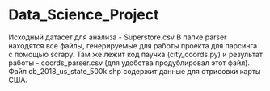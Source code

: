 # Data_Science_Project
Исходный датасет для анализа - Superstore.csv
В папке parser находятся все файлы, генерируемые для работы проекта для парсинга с помощью scrapy. Там же лежит код паучка (city_coords.py) и результат работы - coords_parser.csv (для удобства продублировал этот файл). 
Файл cb_2018_us_state_500k.shp содержит данные для отрисовки карты США.
